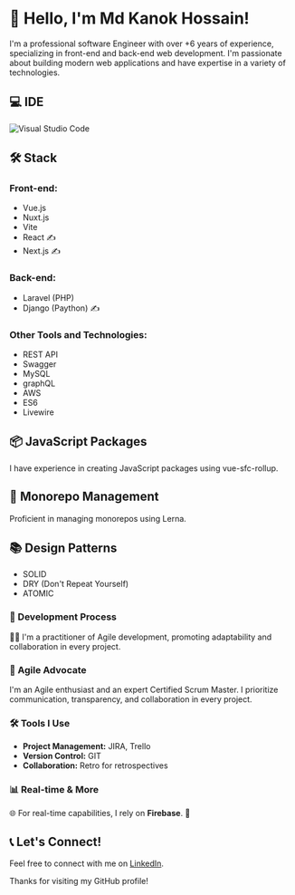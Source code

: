 # 👋 Hello, I'm Md Kanok Hossain!

I'm a professional software Engineer with over +6 years of experience, specializing in front-end and back-end web development. I'm passionate about building modern web applications and have expertise in a variety of technologies.

## 💻 IDE

![Visual Studio Code](https://img.shields.io/badge/IDE-Visual%20Studio%20Code-007ACC?style=flat-square&logo=visual-studio-code)

## 🛠️ Stack

### Front-end:
- Vue.js 
- Nuxt.js
- Vite
- React ✍️
- Next.js ✍️
  
### Back-end:
- Laravel (PHP)
- Django (Paython) ✍️

### Other Tools and Technologies:
- REST API
- Swagger
- MySQL
- graphQL
- AWS
- ES6
- Livewire

## 📦 JavaScript Packages

I have experience in creating JavaScript packages using vue-sfc-rollup.

## 🧰 Monorepo Management

Proficient in managing monorepos using Lerna.

## 📚 Design Patterns
- SOLID
- DRY (Don't Repeat Yourself)
- ATOMIC

### 🚀 Development Process

🏃‍♂️ I'm a practitioner of Agile development, promoting adaptability and collaboration in every project.

### 🚀 Agile Advocate

I'm an Agile enthusiast and an expert Certified Scrum Master. I prioritize communication, transparency, and collaboration in every project.

### 🛠️ Tools I Use

- **Project Management:** JIRA, Trello
- **Version Control:** GIT
- **Collaboration:** Retro for retrospectives

### 📊 Real-time & More
🌐 For real-time capabilities, I rely on **Firebase**. 📩

## 📞 Let's Connect!

Feel free to connect with me on [LinkedIn](https://www.linkedin.com/in/md-kanok-hossain-442594139).

Thanks for visiting my GitHub profile!
